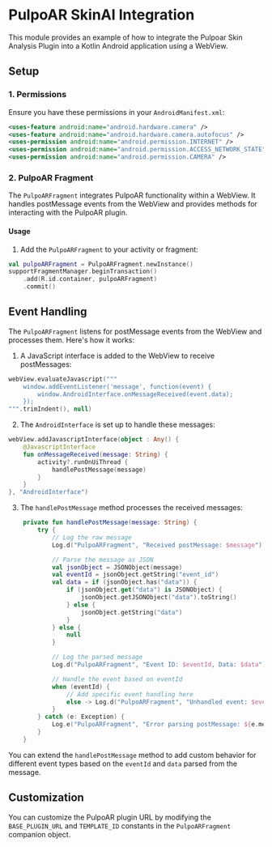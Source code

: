 # PulpoAR SkinAI Integration

This module provides an example of how to integrate the Pulpoar Skin Analysis Plugin into a Kotlin Android application using a WebView.

## Setup

### 1. Permissions

Ensure you have these permissions in your `AndroidManifest.xml`:

```xml
<uses-feature android:name="android.hardware.camera" />
<uses-feature android:name="android.hardware.camera.autofocus" />
<uses-permission android:name="android.permission.INTERNET" />
<uses-permission android:name="android.permission.ACCESS_NETWORK_STATE" />
<uses-permission android:name="android.permission.CAMERA" />
```

### 2. PulpoAR Fragment

The `PulpoARFragment` integrates PulpoAR functionality within a WebView. It handles postMessage events from the WebView and provides methods for interacting with the PulpoAR plugin.

#### Usage

1. Add the `PulpoARFragment` to your activity or fragment:

```kotlin
val pulpoARFragment = PulpoARFragment.newInstance()
supportFragmentManager.beginTransaction()
    .add(R.id.container, pulpoARFragment)
    .commit()
```

## Event Handling

The `PulpoARFragment` listens for postMessage events from the WebView and processes them. Here's how it works:

1. A JavaScript interface is added to the WebView to receive postMessages:

```kotlin
webView.evaluateJavascript("""
    window.addEventListener('message', function(event) {
        window.AndroidInterface.onMessageReceived(event.data);
    });
""".trimIndent(), null)
```

2. The `AndroidInterface` is set up to handle these messages:

```kotlin
webView.addJavascriptInterface(object : Any() {
    @JavascriptInterface
    fun onMessageReceived(message: String) {
        activity?.runOnUiThread {
            handlePostMessage(message)
        }
    }
}, "AndroidInterface")
```

3. The `handlePostMessage` method processes the received messages:

```kotlin
    private fun handlePostMessage(message: String) {
        try {
            // Log the raw message
            Log.d("PulpoARFragment", "Received postMessage: $message")

            // Parse the message as JSON
            val jsonObject = JSONObject(message)
            val eventId = jsonObject.getString("event_id")
            val data = if (jsonObject.has("data")) {
                if (jsonObject.get("data") is JSONObject) {
                    jsonObject.getJSONObject("data").toString()
                } else {
                    jsonObject.getString("data")
                }
            } else {
                null
            }

            // Log the parsed message
            Log.d("PulpoARFragment", "Event ID: $eventId, Data: $data")

            // Handle the event based on eventId
            when (eventId) {
                // Add specific event handling here
                else -> Log.d("PulpoARFragment", "Unhandled event: $eventId")
            }
        } catch (e: Exception) {
            Log.e("PulpoARFragment", "Error parsing postMessage: ${e.message}")
        }
    }
```

You can extend the `handlePostMessage` method to add custom behavior for different event types based on the `eventId` and `data` parsed from the message.

## Customization

You can customize the PulpoAR plugin URL by modifying the `BASE_PLUGIN_URL` and `TEMPLATE_ID` constants in the `PulpoARFragment` companion object.
